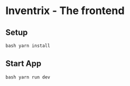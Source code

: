 Inventrix - The frontend
========================

## Setup
`bash
yarn install
`

## Start App
`bash
yarn run dev
`